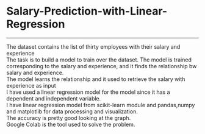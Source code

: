 # Salary-Prediction-with-Linear-Regression
---
<div>The dataset contains the list of thirty employees with their salary and experience<br> The task is to build a model to train over the dataset. The model is trained corresponding to the salary and experience, and it finds the relationship bw salary and experience.<br>The model learns the relationship and it used to retrieve the salary with experience as input</div>
<div>I have used a linear regression model for the model since it has a dependent and independent variable.<br> I have linear regression model from scikit-learn module and pandas,numpy and matplotlib for data processing and visualization.<br> The accuracy is pretty good looking at the graph. <br> Google Colab is the tool used to solve the problem.</div>
